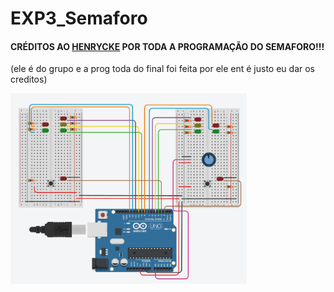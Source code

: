 # EXP3_Semaforo

#### CRÉDITOS AO [HENRYCKE](https://github.com/Sherensberk) POR TODA A PROGRAMAÇÃO DO SEMAFORO!!!  
(ele é do grupo e a prog toda do final foi feita por ele ent é justo eu dar os creditos)

<img src="https://github.com/Trabalhos-PUC-PR/EXP3_Semaforo/blob/main/circuito.png" width="75%" height="75%">
